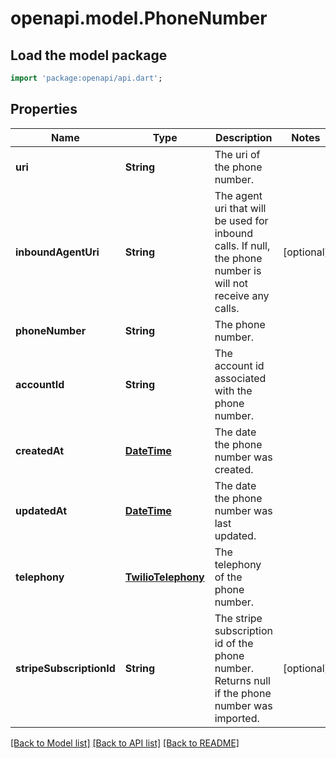 # openapi.model.PhoneNumber

## Load the model package
```dart
import 'package:openapi/api.dart';
```

## Properties
Name | Type | Description | Notes
------------ | ------------- | ------------- | -------------
**uri** | **String** | The uri of the phone number. | 
**inboundAgentUri** | **String** | The agent uri that will be used for inbound calls. If null, the phone number is will not receive any calls. | [optional] 
**phoneNumber** | **String** | The phone number. | 
**accountId** | **String** | The account id associated with the phone number. | 
**createdAt** | [**DateTime**](DateTime.md) | The date the phone number was created. | 
**updatedAt** | [**DateTime**](DateTime.md) | The date the phone number was last updated. | 
**telephony** | [**TwilioTelephony**](TwilioTelephony.md) | The telephony of the phone number. | 
**stripeSubscriptionId** | **String** | The stripe subscription id of the phone number. Returns null if the phone number was imported. | [optional] 

[[Back to Model list]](../README.md#documentation-for-models) [[Back to API list]](../README.md#documentation-for-api-endpoints) [[Back to README]](../README.md)


